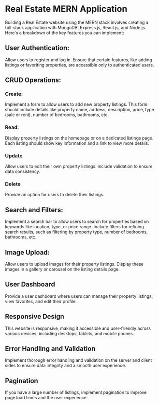# Real Estate MERN Application
Building a Real Estate website using the MERN stack involves creating a full-stack application with MongoDB, Express.js, React.js, and Node.js. Here's a breakdown of the key features you can implement:

## User Authentication:
Allow users to register and log in. Ensure that certain features, like adding listings or favoriting properties, are accessible only to authenticated users.

## CRUD Operations:
### Create:
Implement a form to allow users to add new property listings. 
This form should include details like property name, address, description, price, type (sale or rent), number of bedrooms, bathrooms, etc.

### Read:
Display property listings on the homepage or on a dedicated listings page.
Each listing should show key information and a link to view more details.

### Update
Allow users to edit their own property listings: include validation to ensure data consistency.

### Delete
Provide an option for users to delete their listings.

## Search and Filters:
Implement a search bar to allow users to search for properties based on keywords like location, type, or price range. Include filters for refining search results, such as filtering by property type, number of bedrooms, bathrooms, etc.

## Image Upload:
Allow users to upload images for their property listings. Display these images in a gallery or carousel on the listing details page.

## User Dashboard
Provide a user dashboard where users can manage their property listings, view favorites, and edit their profile.

## Responsive Design
This website is responsive, making it accessible and user-friendly across various devices, including desktops, tablets, and mobile phones.

## Error Handling and Validation
Implement thorough error handling and validation on the server and client sides to ensure data integrity and a smooth user experience.

## Pagination
If you have a large number of listings, implement pagination to improve page load times and the user experience.

